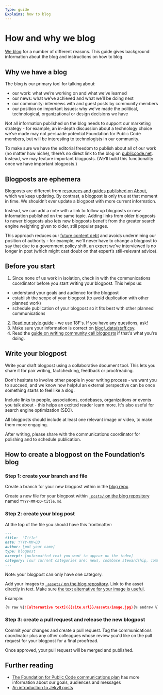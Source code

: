 ```yaml
---
Type: guide
Explains: how to blog
---
```


# How and why we blog

[We blog](https://blog.publiccode.net/) for a number of different reasons. This guide gives background information about the blog and instructions on how to blog.

## Why we have a blog

The blog is our primary tool for talking about:

* our work: what we’re working on and what we’ve learned
* our news: what we’ve achieved and what we’ll be doing next
* our community: interviews with and guest posts by community members
* our position on important issues: why we’ve made the political, technological, organizational or design decisions we have

Not all information published on the blog needs to support our marketing strategy - for example, an in-depth discussion about a technology choice we’ve made may not persuade potential Foundation for Public Code members, but will be interesting to technologists in our community.

To make sure we have the editorial freedom to publish about all of our work (no matter how niche), there’s no direct link to the blog on [publiccode.net](https://publiccode.net/). Instead, we may feature important blogposts. (We’ll build this functionality once we have important blogposts.)

## Blogposts are ephemera

Blogposts are different from [resources and guides published on About](../documentation/index.md), which we keep updating. By contrast, a blogpost is only true at that moment in time. We shouldn’t ever update a blogpost with more current information.

Instead, we can add a note with a link to follow up blogposts or new information published on the same topic. Adding links from older blogposts to newer blogposts also lets new blogposts benefit from the greater search engine weighting given to older, still popular pages.

This approach reduces our [future content debt](https://18f.gsa.gov/2016/05/19/content-debt-what-it-is-where-to-find-it-and-how-to-prevent-it-in-the-first-place/) and avoids undermining our position of authority - for example, we'll never have to change a blogpost to say that due to a government policy shift, an expert we’ve interviewed is no longer in post (which might cast doubt on that expert’s still-relevant advice).

## Before you start

1. Since none of us work in isolation, check in with the communications coordinator before you start writing your blogpost. This helps us:
  * understand your goals and audience for the blogpost
  * establish the scope of your blogpost (to avoid duplication with other planned work)
  * schedule publication of your blogpost so it fits best with other planned communications
2. [Read our style guide](https://content-guide.18f.gov/) - we use 18F's. If you have any questions, ask!
3. Make sure your information is correct on [blog/_data/staff.csv](https://github.com/publiccodenet/blog/blob/main/_data/staff.csv).
4. Read the [guide on writing community call blogposts](../community-calls/community-call-blogposts.md) if that's what you're doing.

## Write your blogpost

Write your draft blogpost using a collaborative document tool. This lets you share it for pair writing, factchecking, feedback or proofreading.

Don't hesitate to involve other people in your writing process - we want you to succeed, and we know how helpful an external perspective can be once something starts to feel like a slog.

Include links to people, associations, codebases, organizations or events you talk about - this helps an excited reader learn more. It's also useful for search engine optimization (SEO).

All blogposts should include at least one relevant image or video, to make them more engaging.

After writing, please share with the communications coordinator for polishing and to schedule publication.

## How to create a blogpost on the Foundation’s blog

### Step 1: create your branch and file

Create a branch for your new blogpost within in the [blog repo](https://github.com/publiccodenet/blog).

Create a new file for your blogpost within [`_posts/` on the blog repository](https://github.com/publiccodenet/blog/tree/main/_posts)
named `YYYY-MM-DD-title.md`.

### Step 2: create your blog post

At the top of the file you should have this frontmatter:

```markdown
---
title:  "Title"
date: YYYY-MM-DD
author: [put your name]
type: blogpost
excerpt: [unformatted text you want to appear on the index]
category: [our current categories are: news, codebase stewardship, community call and policy]
---
```

Note: your blogpost can only have one category.

Add your images to [`_assets/` on the blog repository](https://github.com/publiccodenet/blog/tree/main/assets).
Link to the asset directly in text.
Make sure [the text alternative for your image is useful](https://www.w3.org/WAI/tips/writing/#write-meaningful-text-alternatives-for-images).

Example:

```markdown
{% raw %}![alternative text]({{site.url}}/assets/image.jpg){% endraw %}
```

### Step 3: create a pull request and release the new blogpost

Commit your changes and create a pull request.
Tag the communications coordinator plus any other colleagues whose review you'd like on the pull request for your blogpost for a final proofread.

Once approved, your pull request will be merged and published.

## Further reading

* [The Foundation for Public Code communications plan](communications-plan.md) has more information about our goals, audiences and messages
* [An introduction to Jekyll posts](https://jekyllrb.com/docs/posts/)
